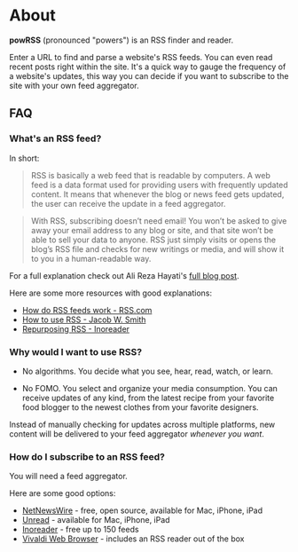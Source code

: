 # About

**powRSS** (pronounced "powers") is an RSS finder and reader.

Enter a URL to find and parse a website's RSS feeds. You can even read recent posts right within the site. It's a quick way to gauge the frequency of a website's updates, this way you can decide if you want to subscribe to the site with your own feed aggregator.

## FAQ

### What's an RSS feed?

In short:

> RSS is basically a web feed that is readable by computers. A web feed is a data format used for providing users with frequently updated content. It means that whenever the blog or news feed gets updated, the user can receive the update in a feed aggregator.

> With RSS, subscribing doesn’t need email! You won’t be asked to give away your email address to any blog or site, and that site won’t be able to sell your data to anyone. RSS just simply visits or opens the blog’s RSS file and checks for new writings or media, and will show it to you in a human-readable way.

For a full explanation check out Ali Reza Hayati's [full blog post](https://alirezahayati.com/2021/09/11/what-is-rss-really-simple-syndication/).

Here are some more resources with good explanations:

- [How do RSS feeds work - RSS.com](https://rss.com/blog/how-do-rss-feeds-work/)
- [How to use RSS - Jacob W. Smith](https://jacobwsmith.xyz/guides/rss_guide.html)
- [Repurposing RSS - Inoreader](https://www.inoreader.com/cs/blog/2021/01/repurposing-rss-and-how-to-use-its-technology-efficiently-in-2020.html)

### Why would I want to use RSS?

- No algorithms. You decide what you see, hear, read, watch, or learn.

- No FOMO. You select and organize your media consumption. You can receive updates of any kind, from the latest recipe from your favorite food blogger to the newest clothes from your favorite designers.

Instead of manually checking for updates across multiple platforms, new content will be delivered to your feed aggregator _whenever you want_.

### How do I subscribe to an RSS feed?

You will need a feed aggregator.

Here are some good options:

- [NetNewsWire](https://netnewswire.com) - free, open source, available for Mac, iPhone, iPad
- [Unread](https://www.goldenhillsoftware.com/unread/) - available for Mac, iPhone, iPad
- [Inoreader](https://www.inoreader.com) - free up to 150 feeds
- [Vivaldi Web Browser](https://vivaldi.com/features/feed-reader/) - includes an RSS reader out of the box
